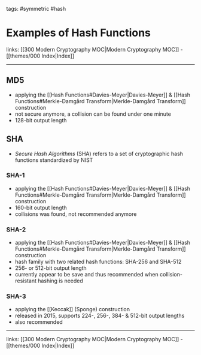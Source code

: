tags: #symmetric #hash

# Examples of Hash Functions

links:  [[300 Modern Cryptography MOC|Modern Cryptography MOC]] - [[themes/000 Index|Index]]

---

## MD5

- applying the [[Hash Functions#Davies-Meyer|Davies-Meyer]] & [[Hash Functions#Merkle-Damgård Transform|Merkle-Damgård Transform]] construction
- not secure anymore, a collision can be found under one minute
- 128-bit output length

## SHA

- *Secure Hash Algorithms* (SHA) refers to a set of cryptographic hash functions standardized by NIST

### SHA-1
- applying the [[Hash Functions#Davies-Meyer|Davies-Meyer]] & [[Hash Functions#Merkle-Damgård Transform|Merkle-Damgård Transform]] construction
- 160-bit output length
- collisions was found, not recommended anymore

### SHA-2

- applying the [[Hash Functions#Davies-Meyer|Davies-Meyer]] & [[Hash Functions#Merkle-Damgård Transform|Merkle-Damgård Transform]] construction
- hash family with two related hash functions: SHA-256 and SHA-512
- 256- or 512-bit output length
- currently appear to be save and thus recommended when collision-resistant hashing is needed

### SHA-3

- applying the [[Keccak]] (Sponge) construction
- released in 2015, supports 224-, 256-, 384- & 512-bit output lengths
- also recommended


---
links:  [[300 Modern Cryptography MOC|Modern Cryptography MOC]] - [[themes/000 Index|Index]]